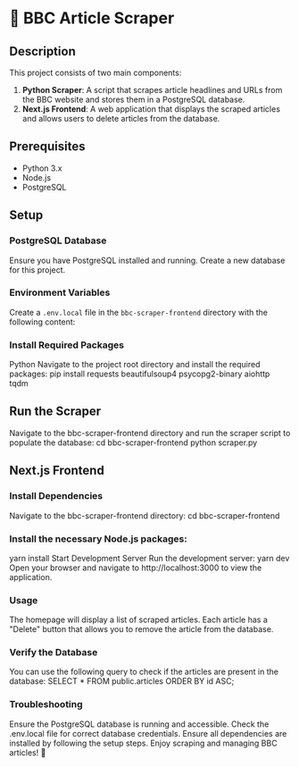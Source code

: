 # 📰 BBC Article Scraper

## Description

This project consists of two main components:

1. **Python Scraper**: A script that scrapes article headlines and URLs from the BBC website and stores them in a PostgreSQL database.
2. **Next.js Frontend**: A web application that displays the scraped articles and allows users to delete articles from the database.

## Prerequisites

- Python 3.x
- Node.js
- PostgreSQL

## Setup

### PostgreSQL Database

Ensure you have PostgreSQL installed and running. Create a new database for this project.

### Environment Variables

Create a `.env.local` file in the `bbc-scraper-frontend` directory with the following content:

### Install Required Packages
Python
Navigate to the project root directory and install the required packages:
pip install requests beautifulsoup4 psycopg2-binary aiohttp tqdm

## Run the Scraper
Navigate to the bbc-scraper-frontend directory and run the scraper script to populate the database:
cd bbc-scraper-frontend
python scraper.py

## Next.js Frontend
### Install Dependencies
Navigate to the bbc-scraper-frontend directory:
cd bbc-scraper-frontend
### Install the necessary Node.js packages:
yarn install
Start Development Server
Run the development server:
yarn dev
Open your browser and navigate to http://localhost:3000 to view the application.

### Usage
The homepage will display a list of scraped articles.
Each article has a "Delete" button that allows you to remove the article from the database.

### Verify the Database
You can use the following query to check if the articles are present in the database:
SELECT * FROM public.articles
ORDER BY id ASC;




### Troubleshooting
Ensure the PostgreSQL database is running and accessible.
Check the .env.local file for correct database credentials.
Ensure all dependencies are installed by following the setup steps.
Enjoy scraping and managing BBC articles! 🚀